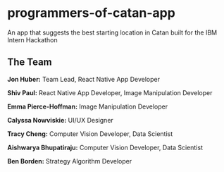 # programmers-of-catan-app
An app that suggests the best starting location in Catan built for the IBM Intern Hackathon

## The Team
**Jon Huber:** Team Lead, React Native App Developer

**Shiv Paul:** React Native App Developer, Image Manipulation Developer

**Emma Pierce-Hoffman:** Image Manipulation Developer

**Calyssa Nowviskie:** UI/UX Designer

**Tracy Cheng:** Computer Vision Developer, Data Scientist

**Aishwarya Bhupatiraju:** Computer Vision Developer, Data Scientist

**Ben Borden:** Strategy Algorithm Developer
